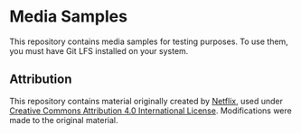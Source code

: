 # Media Samples

This repository contains media samples for testing purposes.
To use them, you must have Git LFS installed on your system.

## Attribution

This repository contains material originally created by [Netflix](https://opencontent.netflix.com/), 
used under [Creative Commons Attribution 4.0 International License](https://creativecommons.org/licenses/by/4.0/). 
Modifications were made to the original material.
